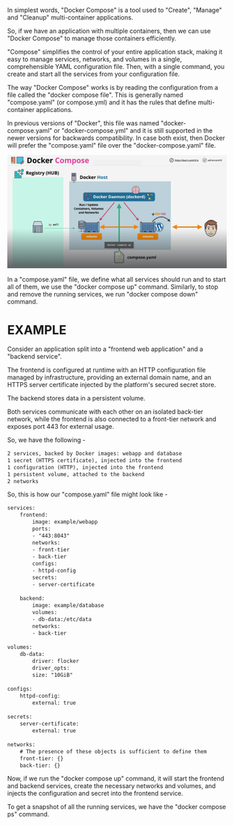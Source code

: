 In simplest words, "Docker Compose" is a tool used to "Create", "Manage" and "Cleanup" multi-container applications.

So, if we have an application with multiple containers, then we can use "Docker Compose" to manage those containers efficiently.

"Compose" simplifies the control of your entire application stack, making it easy to manage services, networks, and volumes in a single, comprehensible YAML configuration file. Then, with a single command, you create and start all the services from your configuration file.

The way "Docker Compose" works is by reading the configuration from a file called the "docker compose file". This is generally named "compose.yaml" (or compose.yml) and it has the rules that define multi-container applications.

In previous versions of "Docker", this file was named "docker-compose.yaml" or "docker-compose.yml" and it is still supported in the newer versions for backwards compatibility. In case both exist, then Docker will prefer the "compose.yaml" file over the "docker-compose.yaml" file.

![alt text](image-12.png)

In a "compose.yaml" file, we define what all services should run and to start all of them, we use the "docker compose up" command. Similarly, to stop and remove the running services, we run "docker compose down" command.

# EXAMPLE

Consider an application split into a "frontend web application" and a "backend service".

The frontend is configured at runtime with an HTTP configuration file managed by infrastructure, providing an external domain name, and an HTTPS server certificate injected by the platform's secured secret store.

The backend stores data in a persistent volume.

Both services communicate with each other on an isolated back-tier network, while the frontend is also connected to a front-tier network and exposes port 443 for external usage.

So, we have the following -

    2 services, backed by Docker images: webapp and database
    1 secret (HTTPS certificate), injected into the frontend
    1 configuration (HTTP), injected into the frontend
    1 persistent volume, attached to the backend
    2 networks

So, this is how our "compose.yaml" file might look like -

    services:
        frontend:
            image: example/webapp
            ports:
            - "443:8043"
            networks:
            - front-tier
            - back-tier
            configs:
            - httpd-config
            secrets:
            - server-certificate

        backend:
            image: example/database
            volumes:
            - db-data:/etc/data
            networks:
            - back-tier

    volumes:
        db-data:
            driver: flocker
            driver_opts:
            size: "10GiB"

    configs:
        httpd-config:
            external: true

    secrets:
        server-certificate:
            external: true

    networks:
        # The presence of these objects is sufficient to define them
        front-tier: {}
        back-tier: {}

Now, if we run the "docker compose up" command, it will start the frontend and backend services, create the necessary networks and volumes, and injects the configuration and secret into the frontend service.

To get a snapshot of all the running services, we have the "docker compose ps" command.
